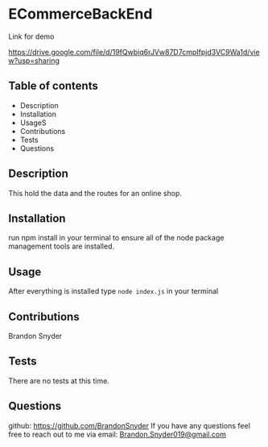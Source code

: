 # ECommerceBackEnd

Link for demo

https://drive.google.com/file/d/19fQwbiq6rJVw87D7cmpIfpjd3VC9Wa1d/view?usp=sharing

## Table of contents

- Description
- Installation
- UsageS
- Contributions
- Tests
- Questions

## Description

This hold the data and the routes for an online shop.

## Installation

run npm install in your terminal to ensure all of the node package management tools are installed.

## Usage

After everything is installed type `node index.js` in your terminal

## Contributions

Brandon Snyder

## Tests

There are no tests at this time.

## Questions

github: https://github.com/BrandonSnyder
If you have any questions feel free to reach out to me via email: Brandon.Snyder019@gmail.com
